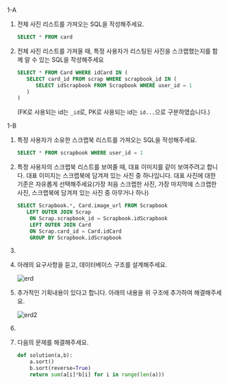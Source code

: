1-A

1. 전체 사진 리스트를 가져오는 SQL을 작성해주세요.

   ```sql
   SELECT * FROM card
   ```

   

2. 전체 사진 리스트를 가져올 때, 특정 사용자가 리스팅된 사진을 스크랩했는지를 함께 알 수 있는 SQL을 작성해주세요

   ```sql
   SELECT * FROM Card WHERE idCard IN (
      SELECT card_id FROM scrap WHERE scrapbook_id IN (
         SELECT idScrapbook FROM Scrapbook WHERE user_id = 1
      )
   )
   ```

   (FK로 사용되는 id는 `_id`로, PK로 사용되는 id는 `id...`으로 구분하였습니다.)

1-B

1. 특정 사용자가 소유한 스크랩북 리스트를 가져오는 SQL을 작성해주세요.

   ```sql
   SELECT * FROM scrapbook WHERE user_id = 1
   ```

   

2. 특정 사용자의 스크랩북 리스트를 보여줄 때, 대표 이미지를 같이 보여주려고 합니다. 대표 이미지는 스크랩북에 담겨져 있는 사진 중 하나입니다. 대표 사진에 대한 기준은 자유롭게 선택해주세요(가장 처음 스크랩한 사진, 가장 마지막에 스크랩한 사진, 스크랩북에 담겨져 있는 사진 중 아무거나 하나)

   ```sql
   SELECT Scrapbook.*, Card.image_url FROM Scrapbook
      LEFT OUTER JOIN Scrap
       ON Scrap.scrapbook_id = Scrapbook.idScrapbook
       LEFT OUTER JOIN Card
       ON Scrap.card_id = Card.idCard
       GROUP BY Scrapbook.idScrapbook
   ```

   

2.

1. 아래의 요구사항을 듣고, 데이터베이스 구조를 설계해주세요.

   ![erd](https://user-images.githubusercontent.com/45934061/68756140-f96a5d00-064c-11ea-8e63-08a0383824e7.png)

2. 추가적인 기획내용이 있다고 합니다. 아래의 내용을 위 구조에 추가하여 해결해주세요.

   ![erd2](https://user-images.githubusercontent.com/45934061/68756142-f96a5d00-064c-11ea-95b9-e193f2d06f59.png)

3.

1. 다음의 문제를 해결해주세요.

   ```python
   def solution(a,b):
       a.sort()
       b.sort(reverse=True)
       return sum(a[i]*b[i] for i in range(len(a)))
   ```

   